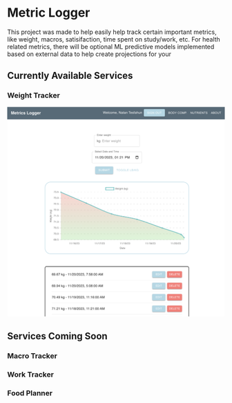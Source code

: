 # Metric Logger

This project was made to help easily help track certain important metrics, like weight, macros, satisifaction, time spent on study/work, etc. For health related metrics, there will be optional ML predictive models implemented based on external data to help create projections for your

## Currently Available Services

### Weight Tracker

![Weight Tracker](./other_assets//ProjectIntroductionImage.png?raw=true "Usage!")

## Services Coming Soon

### Macro Tracker

### Work Tracker

### Food Planner
